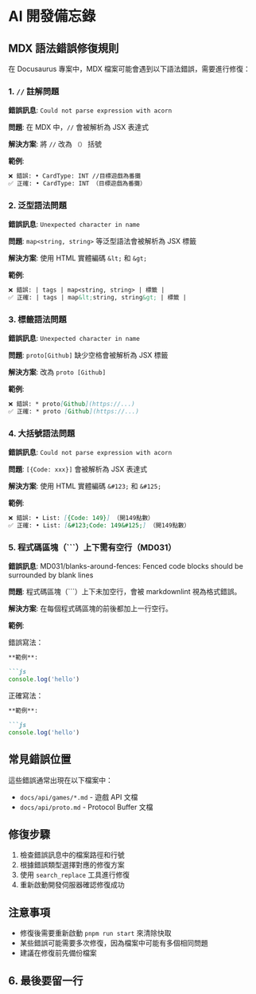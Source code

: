 # AI 開發備忘錄

## MDX 語法錯誤修復規則

在 Docusaurus 專案中，MDX 檔案可能會遇到以下語法錯誤，需要進行修復：

### 1. `//` 註解問題

**錯誤訊息**: `Could not parse expression with acorn`

**問題**: 在 MDX 中，`//` 會被解析為 JSX 表達式

**解決方案**: 將 `//` 改為 `（）` 括號

**範例**:

```markdown
❌ 錯誤: • CardType: INT //目標遊戲為番攤
✅ 正確: • CardType: INT （目標遊戲為番攤）
```

### 2. 泛型語法問題

**錯誤訊息**: `Unexpected character in name`

**問題**: `map<string, string>` 等泛型語法會被解析為 JSX 標籤

**解決方案**: 使用 HTML 實體編碼 `&lt;` 和 `&gt;`

**範例**:

```markdown
❌ 錯誤: | tags | map<string, string> | 標籤 |
✅ 正確: | tags | map&lt;string, string&gt; | 標籤 |
```

### 3. 標籤語法問題

**錯誤訊息**: `Unexpected character in name`

**問題**: `proto[Github]` 缺少空格會被解析為 JSX 標籤

**解決方案**: 改為 `proto [Github]`

**範例**:

```markdown
❌ 錯誤: * proto[Github](https://...)
✅ 正確: * proto [Github](https://...)
```

### 4. 大括號語法問題

**錯誤訊息**: `Could not parse expression with acorn`

**問題**: `[{Code: xxx}]` 會被解析為 JSX 表達式

**解決方案**: 使用 HTML 實體編碼 `&#123;` 和 `&#125;`

**範例**:

```markdown
❌ 錯誤: • List: [{Code: 149}] （開149點數）
✅ 正確: • List: [&#123;Code: 149&#125;] （開149點數）
```

### 5. 程式碼區塊（```）上下需有空行（MD031）

**錯誤訊息**:
MD031/blanks-around-fences: Fenced code blocks should be surrounded by blank lines

**問題**:
程式碼區塊（```）上下未加空行，會被 markdownlint 視為格式錯誤。

**解決方案**:
在每個程式碼區塊的前後都加上一行空行。

**範例**:

錯誤寫法：

```markdown
**範例**:

```js
console.log('hello')
```

正確寫法：

```markdown
**範例**:

```js
console.log('hello')
```

## 常見錯誤位置

這些錯誤通常出現在以下檔案中：

- `docs/api/games/*.md` - 遊戲 API 文檔
- `docs/api/proto.md` - Protocol Buffer 文檔

## 修復步驟

1. 檢查錯誤訊息中的檔案路徑和行號
2. 根據錯誤類型選擇對應的修復方案
3. 使用 `search_replace` 工具進行修復
4. 重新啟動開發伺服器確認修復成功

## 注意事項

- 修復後需要重新啟動 `pnpm run start` 來清除快取
- 某些錯誤可能需要多次修復，因為檔案中可能有多個相同問題
- 建議在修復前先備份檔案

## 6. 最後要留一行

